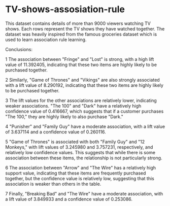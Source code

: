 # TV-shows-assosiation-rule
This dataset contains details of more than 9000 viewers watching TV shows. Each rows represent the TV shows they have watched together. The dataset was heavily inspired from the famous groceries dataset which is used to learn association rule learning.

Conclusions:

1 The association between "Fringe" and "Lost" is strong, with a high lift value of 11.392405, indicating that these two items are highly likely to be purchased together.

2 Similarly, "Game of Thrones" and "Vikings" are also strongly associated with a lift value of 8.290192, indicating that these two items are highly likely to be purchased together.

3 The lift values for the other associations are relatively lower, indicating weaker associations. "The 100" and "Dark" have a relatively high confidence value of 0.416667, which suggests that if a customer purchases "The 100," they are highly likely to also purchase "Dark."

4 "Punisher" and "Family Guy" have a moderate association, with a lift value of 3.637114 and a confidence value of 0.260116.

5 "Game of Thrones" is associated with both "Family Guy" and "12 Monkeys," with lift values of 3.245980 and 3.757231, respectively, and relatively low confidence values. This suggests that while there is some association between these items, the relationship is not particularly strong.

6 The association between "Arrow" and "The Wire" has a relatively high support value, indicating that these items are frequently purchased together, but the confidence value is relatively low, suggesting that this association is weaker than others in the table.

7 Finally, "Breaking Bad" and "The Wire" have a moderate association, with a lift value of 3.849933 and a confidence value of 0.253086.
